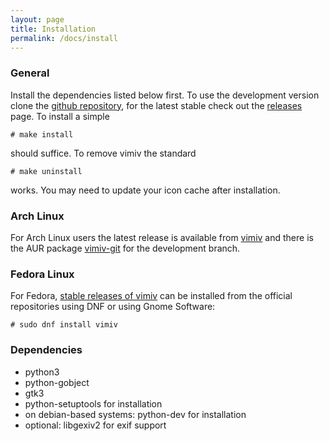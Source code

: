 ```yaml
---
layout: page
title: Installation
permalink: /docs/install
---
```


### General

Install the dependencies listed below first. To use the
development version clone the
[github repository](https://github.com/karlch/vimiv),
for the latest stable check out the 
[releases](https://github.com/karlch/vimiv/releases)
page. To install a simple
```
# make install
```
should suffice. To remove vimiv the standard
```
# make uninstall
```
works. You may need to update your icon cache after installation.

### Arch Linux


For Arch Linux users the latest release is available from
[vimiv](https://www.archlinux.org/packages/community/x86_64/vimiv/)
and there is the AUR package
[vimiv-git](https://aur.archlinux.org/packages/vimiv-git/)
for the development branch.

### Fedora Linux

For Fedora, [stable releases of vimiv](https://src.fedoraproject.org/rpms/vimiv) can be
installed from the official repositories using DNF or using Gnome Software:
```
# sudo dnf install vimiv
```

### Dependencies

* python3
* python-gobject
* gtk3
* python-setuptools for installation
* on debian-based systems: python-dev for installation
* optional: libgexiv2 for exif support
